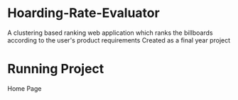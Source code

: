 # Hoarding-Rate-Evaluator
A clustering based ranking web application which ranks the billboards according to the user's product requirements
Created as a final year project

# Running Project
Home Page
